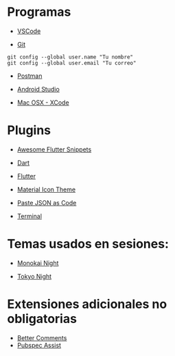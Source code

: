 # Programas
* [VSCode](https://code.visualstudio.com/)

* [Git](https://git-scm.com/)
``` 
git config --global user.name "Tu nombre"
git config --global user.email "Tu correo"
```

* [Postman](https://www.getpostman.com/downloads/)

* [Android Studio](https://developer.android.com/studio)

* [Mac OSX - XCode](https://itunes.apple.com/hn/app/xcode/id497799835?l=en&mt=12)


# Plugins

* [Awesome Flutter Snippets](https://marketplace.visualstudio.com/items?itemName=Nash.awesome-flutter-snippets)

* [Dart](https://marketplace.visualstudio.com/items?itemName=Dart-Code.dart-code)

* [Flutter](https://marketplace.visualstudio.com/items?itemName=Dart-Code.flutter)

* [Material Icon Theme](https://marketplace.visualstudio.com/items?itemName=PKief.material-icon-theme)

* [Paste JSON as Code](https://marketplace.visualstudio.com/items?itemName=quicktype.quicktype)

* [Terminal](https://marketplace.visualstudio.com/items?itemName=formulahendry.terminal)


# Temas usados en sesiones:

* [Monokai Night](https://marketplace.visualstudio.com/items?itemName=fabiospampinato.vscode-monokai-night)

* [Tokyo Night](https://marketplace.visualstudio.com/items?itemName=enkia.tokyo-night)


# Extensiones adicionales no obligatorias

* [Better Comments](https://marketplace.visualstudio.com/items?itemName=aaron-bond.better-comments)
* [Pubspec Assist](https://marketplace.visualstudio.com/items?itemName=jeroen-meijer.pubspec-assist)
